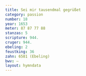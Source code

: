 ```yaml
---
title: Sei mir tausendmal gegrüßet
category: passion
number: 18
year: 1653
meter: 87 87 77 88
stanzas: 5
scripture: 944.
cruger: 944.
ebeling: 2
feustking: 36
zahn: 6581 (Ebeling)
bwv: —
layout: hymndata
---
```

<br>

